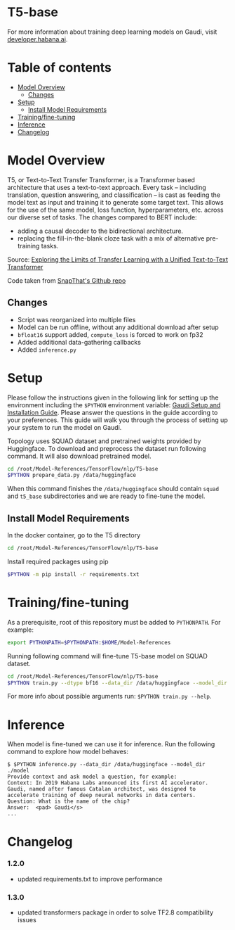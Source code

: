 # T5-base

For more information about training deep learning models on Gaudi, visit [developer.habana.ai](https://developer.habana.ai/resources/).

# Table of contents

- [Model Overview](#model-overview)
  - [Changes](#changes)
- [Setup](#setup)
  - [Install Model Requirements](#install-model-requirements)
- [Training/fine-tuning](#trainingfine-tuning)
- [Inference](#inference)
- [Changelog](#changelog)

# Model Overview

T5, or Text-to-Text Transfer Transformer, is a Transformer based architecture that uses a text-to-text approach.
Every task – including translation, question answering, and classification – is cast as feeding the model text
as input and training it to generate some target text. This allows for the use of the same model,
loss function, hyperparameters, etc. across our diverse set of tasks. The changes compared to BERT include:

* adding a causal decoder to the bidirectional architecture.
* replacing the fill-in-the-blank cloze task with a mix of alternative pre-training tasks.

Source: [Exploring the Limits of Transfer Learning with a Unified Text-to-Text Transformer](https://arxiv.org/abs/1910.10683)

Code taken from [SnapThat's Github repo](https://github.com/snapthat/TF-T5-text-to-text/blob/master/snapthatT5/notebooks/TF-T5-%20Training.ipynb)

## Changes

- Script was reorganized into multiple files
- Model can be run offline, without any additional download after setup
- `bfloat16` support added, `compute_loss` is forced to work on fp32
- Added additional data-gathering callbacks
- Added `inference.py`

# Setup

Please follow the instructions given in the following link for setting up the
environment including the `$PYTHON` environment variable: [Gaudi Setup and
Installation Guide](https://github.com/HabanaAI/Setup_and_Install). Please
answer the questions in the guide according to your preferences. This guide will
walk you through the process of setting up your system to run the model on
Gaudi.

Topology uses SQUAD dataset and pretrained weights provided by Huggingface. To download and preprocess the dataset run following command. It will also download pretrained model.

```bash
cd /root/Model-References/TensorFlow/nlp/T5-base
$PYTHON prepare_data.py /data/huggingface
```

When this command finishes the `/data/huggingface` should contain `squad` and `t5_base` subdirectories and we are ready to fine-tune the model.

## Install Model Requirements

In the docker container, go to the T5 directory
```bash
cd /root/Model-References/TensorFlow/nlp/T5-base
```
Install required packages using pip
```bash
$PYTHON -m pip install -r requirements.txt
```

# Training/fine-tuning

As a prerequisite, root of this repository must be added to `PYTHONPATH`. For example:
```bash
export PYTHONPATH=$PYTHONPATH:$HOME/Model-References
```

Running following command will fine-tune T5-base model on SQUAD dataset.

```bash
cd /root/Model-References/TensorFlow/nlp/T5-base
$PYTHON train.py --dtype bf16 --data_dir /data/huggingface --model_dir ./model
```

For more info about possible arguments run: `$PYTHON train.py --help`.

# Inference

When model is fine-tuned we can use it for inference. Run the following command to explore how model behaves:

```
$ $PYTHON inference.py --data_dir /data/huggingface --model_dir ./model
Provide context and ask model a question, for example:
Context: In 2019 Habana Labs announced its first AI accelerator. Gaudi, named after famous Catalan architect, was designed to accelerate training of deep neural networks in data centers.
Question: What is the name of the chip?
Answer:  <pad> Gaudi</s>
...
```
# Changelog
### 1.2.0
* updated requirements.txt to improve performance
### 1.3.0
* updated transformers package in order to solve TF2.8 compatibility issues